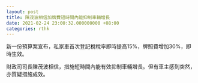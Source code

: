 ```yaml
---
layout: post
title: 陳茂波相信加牌費短時間內能抑制車輛增長
date: 2021-02-24 23:00:32.000000000 +08:00
categories: rthk
---
```


新一份預算案宣布，私家車首次登記稅稅率即時提高15%，牌照費增加30%，即時生效。

財政司司長陳茂波相信，措施短時間內能有效抑制車輛增長。但有車主感到突然，亦質疑措施成效。
